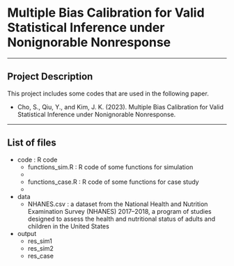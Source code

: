 # Multiple Bias Calibration for Valid Statistical Inference under Nonignorable Nonresponse
----------------------------------------------------------------------------------------------------
## Project Description
This project includes some codes that are used in the following paper.
- Cho, S., Qiu, Y., and Kim, J. K. (2023). Multiple Bias Calibration for Valid Statistical Inference under Nonignorable Nonresponse.
----------------------------------------------------------------------------------------------------
## List of files
- code : R code 
	- functions_sim.R : R code of some functions for simulation
	- 
	- functions_case.R : R code of some functions for case study
	- 
- data
	- NHANES.csv : a dataset from the National Health and Nutrition Examination Survey (NHANES) 2017–2018, a program of studies designed to assess the health and nutritional status of adults and children in the United States
- output
	- res_sim1
	- res_sim2
	- res_case
